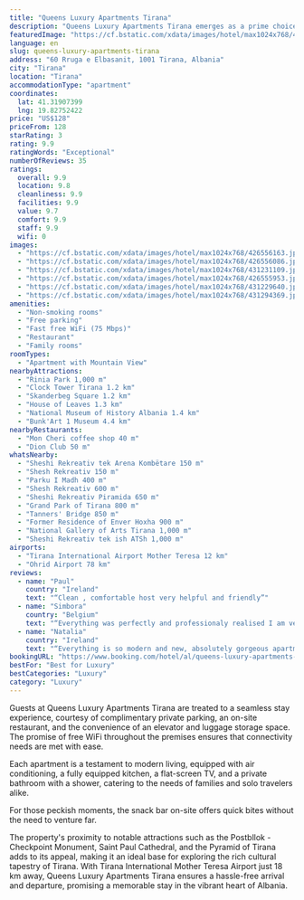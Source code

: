 ```yaml
---
title: "Queens Luxury Apartments Tirana"
description: "Queens Luxury Apartments Tirana emerges as a prime choice for travelers seeking comfort and convenience in the heart of Tirana."
featuredImage: "https://cf.bstatic.com/xdata/images/hotel/max1024x768/426556163.jpg?k=32c8955da5276627c94fba6b34864e07b9561244ca7374c14ca3a2dcacf66369&o=&hp=1"
language: en
slug: queens-luxury-apartments-tirana
address: "60 Rruga e Elbasanit, 1001 Tirana, Albania"
city: "Tirana"
location: "Tirana"
accommodationType: "apartment"
coordinates:
  lat: 41.31907399
  lng: 19.82752422
price: "US$128"
priceFrom: 128
starRating: 3
rating: 9.9
ratingWords: "Exceptional"
numberOfReviews: 35
ratings:
  overall: 9.9
  location: 9.8
  cleanliness: 9.9
  facilities: 9.9
  value: 9.7
  comfort: 9.9
  staff: 9.9
  wifi: 0
images:
  - "https://cf.bstatic.com/xdata/images/hotel/max1024x768/426556163.jpg?k=32c8955da5276627c94fba6b34864e07b9561244ca7374c14ca3a2dcacf66369&o=&hp=1"
  - "https://cf.bstatic.com/xdata/images/hotel/max1024x768/426556086.jpg?k=0f4007e1b52c93d8fcd7dadf2d5d097be779e8212c008e8ad0947446cd80c2c1&o=&hp=1"
  - "https://cf.bstatic.com/xdata/images/hotel/max1024x768/431231109.jpg?k=0b1f26d10a5c16a70d31ce3d138dd155d1ccc953a3cd4fd5ed6085a327c85db3&o=&hp=1"
  - "https://cf.bstatic.com/xdata/images/hotel/max1024x768/426555953.jpg?k=294a2bee1f9ff2605c56791138bf3774a0f575ef922e180a9e75f86f9a1f97b5&o=&hp=1"
  - "https://cf.bstatic.com/xdata/images/hotel/max1024x768/431229640.jpg?k=a01ccfacb1a9fffc8ee3f48a4b2afd04382f64c00edf3a79dd8d31e1c6f0e331&o=&hp=1"
  - "https://cf.bstatic.com/xdata/images/hotel/max1024x768/431294369.jpg?k=0d25a925ae3d370c6032f00341829e15c0ee7cdd60669b66a1601c46ebb89cf9&o=&hp=1"
amenities:
  - "Non-smoking rooms"
  - "Free parking"
  - "Fast free WiFi (75 Mbps)"
  - "Restaurant"
  - "Family rooms"
roomTypes:
  - "Apartment with Mountain View"
nearbyAttractions:
  - "Rinia Park 1,000 m"
  - "Clock Tower Tirana 1.2 km"
  - "Skanderbeg Square 1.2 km"
  - "House of Leaves 1.3 km"
  - "National Museum of History Albania 1.4 km"
  - "Bunk'Art 1 Museum 4.4 km"
nearbyRestaurants:
  - "Mon Cheri coffee shop 40 m"
  - "Dion Club 50 m"
whatsNearby:
  - "Sheshi Rekreativ tek Arena Kombëtare 150 m"
  - "Shesh Rekreativ 150 m"
  - "Parku I Madh 400 m"
  - "Shesh Rekreativ 600 m"
  - "Sheshi Rekreativ Piramida 650 m"
  - "Grand Park of Tirana 800 m"
  - "Tanners' Bridge 850 m"
  - "Former Residence of Enver Hoxha 900 m"
  - "National Gallery of Arts Tirana 1,000 m"
  - "Sheshi Rekreativ tek ish ATSh 1,000 m"
airports:
  - "Tirana International Airport Mother Teresa 12 km"
  - "Ohrid Airport 78 km"
reviews:
  - name: "Paul"
    country: "Ireland"
    text: "“Clean , comfortable host very helpful and friendly”"
  - name: "Simbora"
    country: "Belgium"
    text: "“Everything was perfectly and professionaly realised I am very happy”"
  - name: "Natalia"
    country: "Ireland"
    text: "“Everything is so modern and new, absolutely gorgeous apartment and so close to everything. Even a grocery shop is right around the corner.”"
bookingURL: "https://www.booking.com/hotel/al/queens-luxury-apartments-10-1-tirana.en-gb.html?aid=8035640"
bestFor: "Best for Luxury"
bestCategories: "Luxury"
category: "Luxury"
---
```


Guests at Queens Luxury Apartments Tirana are treated to a seamless stay experience, courtesy of complimentary private parking, an on-site restaurant, and the convenience of an elevator and luggage storage space. The promise of free WiFi throughout the premises ensures that connectivity needs are met with ease.

Each apartment is a testament to modern living, equipped with air conditioning, a fully equipped kitchen, a flat-screen TV, and a private bathroom with a shower, catering to the needs of families and solo travelers alike.

For those peckish moments, the snack bar on-site offers quick bites without the need to venture far. 

The property's proximity to notable attractions such as the Postbllok - Checkpoint Monument, Saint Paul Cathedral, and the Pyramid of Tirana adds to its appeal, making it an ideal base for exploring the rich cultural tapestry of Tirana. With Tirana International Mother Teresa Airport just 18 km away, Queens Luxury Apartments Tirana ensures a hassle-free arrival and departure, promising a memorable stay in the vibrant heart of Albania.